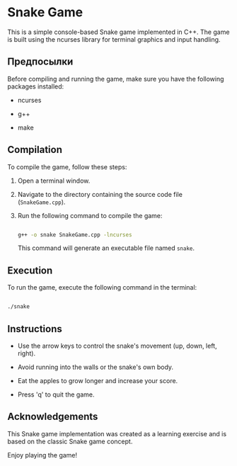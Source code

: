 # Snake Game

This is a simple console-based Snake game implemented in C++. The game is built using the ncurses library for terminal graphics and input handling.

## Предпосылки

Before compiling and running the game, make sure you have the following packages installed:

- ncurses

- g++

- make

## Compilation

To compile the game, follow these steps:

1. Open a terminal window.

2. Navigate to the directory containing the source code file (`SnakeGame.cpp`).

3. Run the following command to compile the game:

   ```bash

   g++ -o snake SnakeGame.cpp -lncurses

   ```

   This command will generate an executable file named `snake`.

## Execution

To run the game, execute the following command in the terminal:

```bash

./snake

```

## Instructions

- Use the arrow keys to control the snake's movement (up, down, left, right).

- Avoid running into the walls or the snake's own body.

- Eat the apples to grow longer and increase your score.

- Press 'q' to quit the game.

## Acknowledgements

This Snake game implementation was created as a learning exercise and is based on the classic Snake game concept.

Enjoy playing the game!

